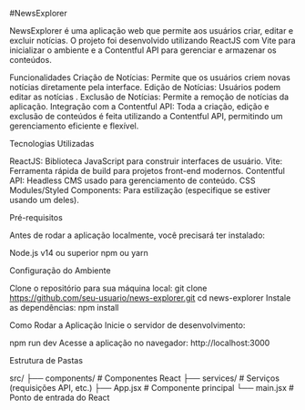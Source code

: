 #NewsExplorer

NewsExplorer é uma aplicação web que permite aos usuários criar, editar e excluir notícias. O projeto foi desenvolvido utilizando ReactJS com Vite para inicializar o ambiente e a Contentful API para gerenciar e armazenar os conteúdos.

Funcionalidades
Criação de Notícias: Permite que os usuários criem novas notícias diretamente pela interface.
Edição de Notícias: Usuários podem editar as notícias .
Exclusão de Notícias: Permite a remoção de notícias da aplicação.
Integração com a Contentful API: Toda a criação, edição e exclusão de conteúdos é feita utilizando a Contentful API, permitindo um gerenciamento eficiente e flexível.

Tecnologias Utilizadas

ReactJS: Biblioteca JavaScript para construir interfaces de usuário.
Vite: Ferramenta rápida de build para projetos front-end modernos.
Contentful API: Headless CMS usado para gerenciamento de conteúdo.
CSS Modules/Styled Components: Para estilização (especifique se estiver usando um deles).

Pré-requisitos

Antes de rodar a aplicação localmente, você precisará ter instalado:

Node.js v14 ou superior
npm ou yarn

Configuração do Ambiente

Clone o repositório para sua máquina local:
git clone https://github.com/seu-usuario/news-explorer.git
cd news-explorer
Instale as dependências:
npm install

Como Rodar a Aplicação
Inicie o servidor de desenvolvimento:

npm run dev
Acesse a aplicação no navegador:
http://localhost:3000


Estrutura de Pastas

src/
  ├── components/      # Componentes React
  ├── services/        # Serviços (requisições API, etc.)
├── App.jsx          # Componente principal
└── main.jsx         # Ponto de entrada do React

